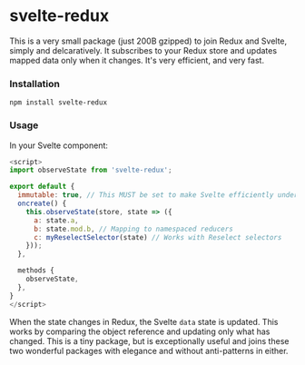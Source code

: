 # svelte-redux
This is a very small package (just 200B gzipped) to join Redux and Svelte, simply and delcaratively. It subscribes to your Redux store and updates mapped data only when it changes. It's very efficient, and very fast.

### Installation

```
npm install svelte-redux
```

### Usage

In your Svelte component:
```js
<script>
import observeState from 'svelte-redux';

export default {
  immutable: true, // This MUST be set to make Svelte efficiently understand what to update
  oncreate() {
    this.observeState(store, state => ({
      a: state.a,
      b: state.mod.b, // Mapping to namespaced reducers
      c: myReselectSelector(state) // Works with Reselect selectors
    }));
  },

  methods {
    observeState,
  },
}
</script>
```
When the state changes in Redux, the Svelte `data` state is updated. This works by comparing the object reference and updating only what has changed. This is a tiny package, but is exceptionally useful and joins these two wonderful packages with elegance and without anti-patterns in either.
